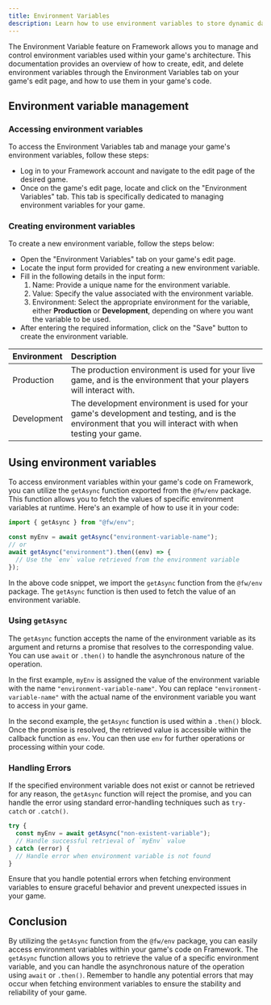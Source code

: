 ```yaml
---
title: Environment Variables
description: Learn how to use environment variables to store dynamic data, sensitive data, and more in your games.
---
```


The Environment Variable feature on Framework allows you to manage and control environment variables used within your game's architecture. This documentation provides an overview of how to create, edit, and delete environment variables through the Environment Variables tab on your game's edit page, and how to use them in your game's code.

## Environment variable management

### Accessing environment variables

To access the Environment Variables tab and manage your game's environment variables, follow these steps:

- Log in to your Framework account and navigate to the edit page of the desired game.
- Once on the game's edit page, locate and click on the "Environment Variables" tab. This tab is specifically dedicated to managing environment variables for your game.

### Creating environment variables

To create a new environment variable, follow the steps below:

- Open the "Environment Variables" tab on your game's edit page.
- Locate the input form provided for creating a new environment variable.
- Fill in the following details in the input form:
  1. Name: Provide a unique name for the environment variable.
  2. Value: Specify the value associated with the environment variable.
  3. Environment: Select the appropriate environment for the variable, either **Production** or **Development**, depending on where you want the variable to be used.
- After entering the required information, click on the "Save" button to create the environment variable.

| Environment | Description                                                                                                                                             |
| :---------- | :------------------------------------------------------------------------------------------------------------------------------------------------------ |
| Production  | The production environment is used for your live game, and is the environment that your players will interact with.                                     |
| Development | The development environment is used for your game's development and testing, and is the environment that you will interact with when testing your game. |

## Using environment variables

To access environment variables within your game's code on Framework, you can utilize the `getAsync` function exported from the `@fw/env` package. This function allows you to fetch the values of specific environment variables at runtime. Here's an example of how to use it in your code:

```ts
import { getAsync } from "@fw/env";

const myEnv = await getAsync("environment-variable-name");
// or
await getAsync("environment").then((env) => {
  // Use the `env` value retrieved from the environment variable
});
```

In the above code snippet, we import the `getAsync` function from the `@fw/env` package. The `getAsync` function is then used to fetch the value of an environment variable.

### Using `getAsync`

The `getAsync` function accepts the name of the environment variable as its argument and returns a promise that resolves to the corresponding value. You can use `await` or `.then()` to handle the asynchronous nature of the operation.

In the first example, `myEnv` is assigned the value of the environment variable with the name `"environment-variable-name"`. You can replace `"environment-variable-name"` with the actual name of the environment variable you want to access in your game.

In the second example, the `getAsync` function is used within a `.then()` block. Once the promise is resolved, the retrieved value is accessible within the callback function as `env`. You can then use `env` for further operations or processing within your code.

### Handling Errors

If the specified environment variable does not exist or cannot be retrieved for any reason, the `getAsync` function will reject the promise, and you can handle the error using standard error-handling techniques such as `try-catch` or `.catch()`.

```ts
try {
  const myEnv = await getAsync("non-existent-variable");
  // Handle successful retrieval of `myEnv` value
} catch (error) {
  // Handle error when environment variable is not found
}
```

Ensure that you handle potential errors when fetching environment variables to ensure graceful behavior and prevent unexpected issues in your game.

## Conclusion

By utilizing the `getAsync` function from the `@fw/env` package, you can easily access environment variables within your game's code on Framework. The `getAsync` function allows you to retrieve the value of a specific environment variable, and you can handle the asynchronous nature of the operation using `await` or `.then()`. Remember to handle any potential errors that may occur when fetching environment variables to ensure the stability and reliability of your game.
